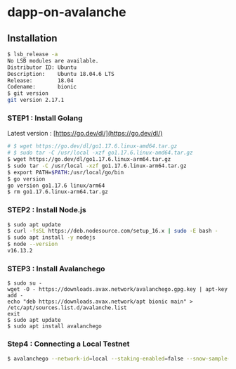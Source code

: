 # dapp-on-avalanche

## Installation

```bash
$ lsb_release -a
No LSB modules are available.
Distributor ID: Ubuntu
Description:    Ubuntu 18.04.6 LTS
Release:        18.04
Codename:       bionic
$ git version
git version 2.17.1
```

### STEP1 : Install Golang

Latest version : [https://go.dev/dl/](https://go.dev/dl/)

```bash
# $ wget https://go.dev/dl/go1.17.6.linux-amd64.tar.gz
# $ sudo tar -C /usr/local -xzf go1.17.6.linux-amd64.tar.gz 
$ wget https://go.dev/dl/go1.17.6.linux-arm64.tar.gz
$ sudo tar -C /usr/local -xzf go1.17.6.linux-arm64.tar.gz 
$ export PATH=$PATH:/usr/local/go/bin
$ go version
go version go1.17.6 linux/arm64
$ rm go1.17.6.linux-arm64.tar.gz 
```

### STEP2 : Install Node.js

```bash
$ sudo apt update
$ curl -fsSL https://deb.nodesource.com/setup_16.x | sudo -E bash -
$ sudo apt install -y nodejs
$ node --version
v16.13.2
```

### STEP3 : Install Avalanchego

```
$ sudo su -
wget -O - https://downloads.avax.network/avalanchego.gpg.key | apt-key add -
echo "deb https://downloads.avax.network/apt bionic main" > /etc/apt/sources.list.d/avalanche.list
exit
$ sudo apt update
$ sudo apt install avalanchego
```

### Step4 : Connecting a Local Testnet

```bash
$ avalanchego --network-id=local --staking-enabled=false --snow-sample-size=1 --snow-quorum-size=1
```

